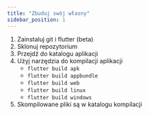 ```yaml
---
title: "Zbuduj swój własny"
sidebar_position: 1
---
```


1. Zainstaluj git i flutter (beta)
2. Sklonuj repozytorium
3. Przejdź do katalogu aplikacji
4. Użyj narzędzia do kompilacji aplikacji
   * `flutter build apk`
   * `flutter build appbundle`
   * `flutter build web`
   * `flutter build linux`
   * `flutter build windows`
5. Skompilowane pliki są w katalogu kompilacji
